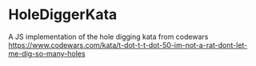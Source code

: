# HoleDiggerKata
A JS implementation of the hole digging kata from codewars
https://www.codewars.com/kata/t-dot-t-t-dot-50-im-not-a-rat-dont-let-me-dig-so-many-holes
